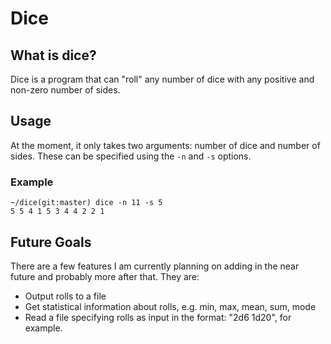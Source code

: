 # Dice

## What is dice?

Dice is a program that can "roll" any number of dice with any positive and
non-zero number of sides.

## Usage

At the moment, it only takes two arguments: number of dice and number of sides.
These can be specified using the ```-n``` and ```-s``` options.

### Example

```text
~/dice(git:master) dice -n 11 -s 5
5 5 4 1 5 3 4 4 2 2 1
```

## Future Goals

There are a few features I am currently planning on adding in the near future
and probably more after that. They are:

* Output rolls to a file
* Get statistical information about rolls, e.g. min, max, mean, sum, mode
* Read a file specifying rolls as input in the format: "2d6 1d20", for example.
